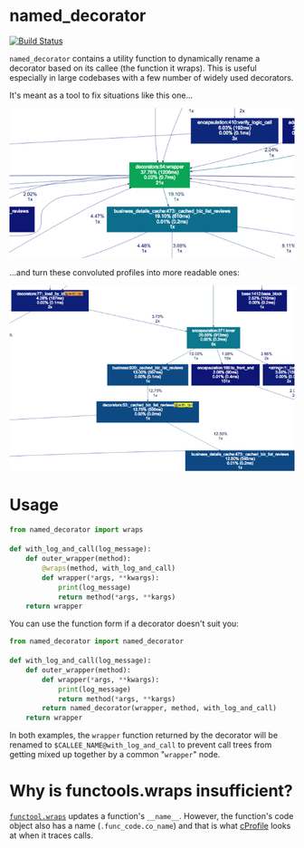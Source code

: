 # named_decorator

[![Build Status](https://travis-ci.org/Yelp/named_decorator.svg?branch=master)](https://travis-ci.org/Yelp/named_decorator)

`named_decorator` contains a utility function to dynamically rename a decorator
based on its callee (the function it wraps). This is useful especially in large
codebases with a few number of widely used decorators.

It's meant as a tool to fix situations like this one...

![convoluted profile](img/convoluted_profile.png?raw=true)

...and turn these convoluted profiles into more readable ones:

![readable profile](img/readable_profile.png?raw=true)

# Usage

```python
from named_decorator import wraps

def with_log_and_call(log_message):
    def outer_wrapper(method):
        @wraps(method, with_log_and_call)
        def wrapper(*args, **kwargs):
            print(log_message)
            return method(*args, **kargs)
    return wrapper
 ```

You can use the function form if a decorator doesn't suit you:

```python
from named_decorator import named_decorator

def with_log_and_call(log_message):
    def outer_wrapper(method):
        def wrapper(*args, **kwargs):
            print(log_message)
            return method(*args, **kargs)
        return named_decorator(wrapper, method, with_log_and_call)
    return wrapper
```

In both examples, the `wrapper` function returned by the decorator will be renamed to
`$CALLEE_NAME@with_log_and_call` to prevent call trees from getting mixed up
together by a common "`wrapper`" node.


# Why is functools.wraps insufficient?

[`functool.wraps`][functools.wraps] updates a function's `__name__`. However,
the function's code object also has a name (`.func_code.co_name`) and that is
what [cProfile][cprofile] looks at when it traces calls.


[functools.wraps]: https://docs.python.org/3.5/library/functools.html#functools.wraps "functools.wraps"
[cprofile]: https://hg.python.org/cpython/file/2.7/Lib/profile.py#l289 "cprofile"
